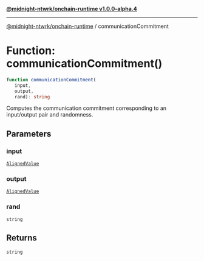 [**@midnight-ntwrk/onchain-runtime v1.0.0-alpha.4**](../README.md)

***

[@midnight-ntwrk/onchain-runtime](../globals.md) / communicationCommitment

# Function: communicationCommitment()

```ts
function communicationCommitment(
   input, 
   output, 
   rand): string
```

Computes the communication commitment corresponding to an input/output pair and randomness.

## Parameters

### input

[`AlignedValue`](../type-aliases/AlignedValue.md)

### output

[`AlignedValue`](../type-aliases/AlignedValue.md)

### rand

`string`

## Returns

`string`
